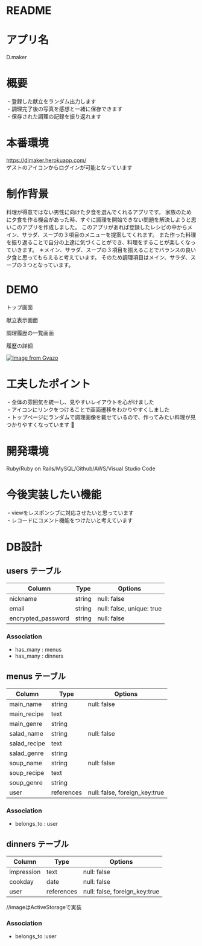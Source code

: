 # README

# アプリ名
D.maker
# 概要
・登録した献立をランダム出力します  
・調理完了後の写真を感想と一緒に保存できます  
・保存された調理の記録を振り返れます

# 本番環境
https://dimaker.herokuapp.com/  
ゲストのアイコンからログインが可能となっています
# 制作背景
料理が得意ではない男性に向けた夕食を選んでくれるアプリです。
家族のために夕食を作る機会があった時、すぐに調理を開始できない問題を解決しようと思いこのアプリを作成しました。
このアプリがあれば登録したレシピの中からメイン、サラダ、スープの３項目のメニューを提案してくれます。
また作った料理を振り返ることで自分の上達に気づくことができ、料理をすることが楽しくなっていきます。
＊メイン、サラダ、スープの３項目を揃えることでバランスの良い夕食と思ってもらえると考えています。  そのため調理項目はメイン、サラダ、スープの３つとなっています。
# DEMO
トップ画面

献立表示画面

調理履歴の一覧画面

履歴の詳細


[![Image from Gyazo](https://i.gyazo.com/b33931c4c4fdec7bc2129c7438f848a9.gif)](https://gyazo.com/b33931c4c4fdec7bc2129c7438f848a9)
# 工夫したポイント
・全体の雰囲気を統一し、見やすいレイアウトを心がけました  
・アイコンにリンクをつけることで画面遷移をわかりやすくしました  
・トップページにランダムで調理画像を載せているので、作ってみたい料理が見つかりやすくなっています

# 開発環境
Ruby/Ruby on Rails/MySQL/Github/AWS/Visual Studio Code  

# 今後実装したい機能
・viewをレスポンシブに対応させたいと思っています  
・レコードにコメント機能をつけたいと考えています  

# DB設計

## users テーブル

| Column                | Type   | Options                   |
| --------------------- | ------ | ------------------------- |
| nickname              | string | null: false               |
| email                 | string | null: false, unique: true |
| encrypted_password    | string | null: false               |

### Association

- has_many   : menus
- has_many   : dinners


## menus テーブル

| Column       | Type       | Options                       |
| ------------ | ---------- | ----------------------------- |
| main_name    | string     | null: false                   |
| main_recipe  | text       |                               |
| main_genre   | string     |                               | 
| salad_name   | string     | null: false                   | 
| salad_recipe | text       |                               | 
| salad_genre  | string     |                               |
| soup_name    | string     | null: false                   | 
| soup_recipe  | text       |                               |  
| soup_genre   | string     |                               |
| user         | references | null: false, foreign_key:true |


### Association

- belongs_to : user


## dinners テーブル

| Column     | Type       | Options                       |
| ---------- | ---------- | ----------------------------- |
| impression | text       | null: false                   |
| cookday    | date       | null: false                   |
| user       | references | null: false, foreign_key:true |

//imageはActiveStorageで実装

### Association

- belongs_to :user
